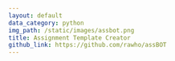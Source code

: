 ```yaml
---
layout: default
data_category: python
img_path: /static/images/assbot.png
title: Assignment Template Creator
github_link: https://github.com/rawho/assBOT
---
```

